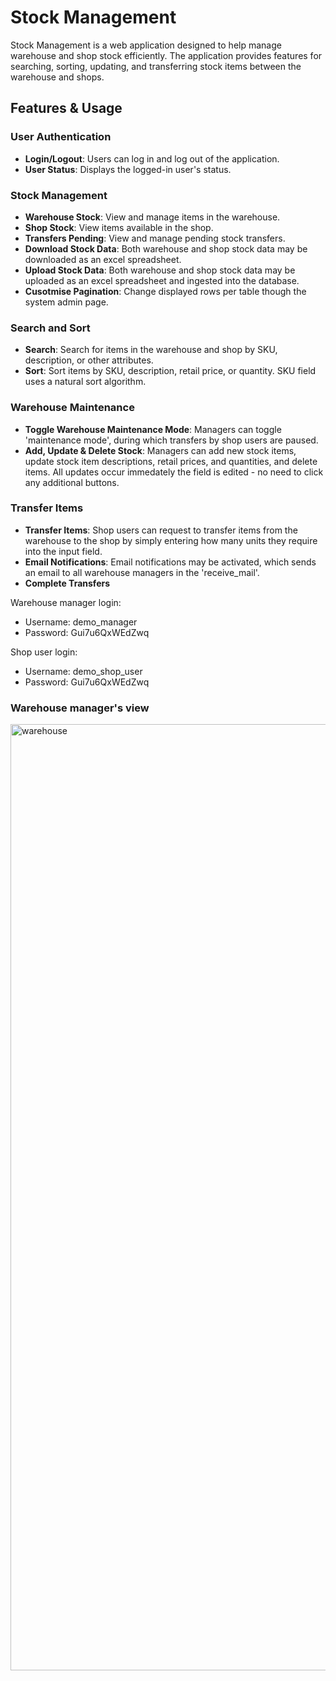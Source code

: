#  Stock Management 

 Stock Management is a web application designed to help manage warehouse and shop stock efficiently. The application provides features for searching, sorting, updating, and transferring stock items between the warehouse and shops. 



## Features & Usage

### User Authentication

- **Login/Logout**: Users can log in and log out of the application.
- **User Status**: Displays the logged-in user's status.

### Stock Management

- **Warehouse Stock**: View and manage items in the warehouse.
- **Shop Stock**: View items available in the shop.
- **Transfers Pending**: View and manage pending stock transfers.
- **Download Stock Data**: Both warehouse and shop stock data may be downloaded as an excel spreadsheet.
- **Upload Stock Data**: Both warehouse and shop stock data may be uploaded as an excel spreadsheet and ingested into the database.
- **Cusotmise Pagination**: Change displayed rows per table though the system admin page.

### Search and Sort

- **Search**: Search for items in the warehouse and shop by SKU, description, or other attributes.
- **Sort**: Sort items by SKU, description, retail price, or quantity. SKU field uses a natural sort algorithm.

### Warehouse Maintenance

- **Toggle Warehouse Maintenance Mode**: Managers can toggle 'maintenance mode', during which transfers by shop users are paused.
- **Add, Update & Delete Stock**: Managers can add new stock items, update stock item descriptions, retail prices, and quantities, and delete items. All updates occur immedately the field is edited - no need to click any additional buttons.

### Transfer Items

- **Transfer Items**: Shop users can request to transfer items from the warehouse to the shop by simply entering how many units they require into the input field. 
- **Email Notifications**: Email notifications may be activated, which sends an email to all warehouse managers in the 'receive_mail'.
- **Complete Transfers**


Warehouse manager login:

- Username: demo_manager
- Password: Gui7u6QxWEdZwq

Shop user login:

- Username: demo_shop_user
- Password: Gui7u6QxWEdZwq



### Warehouse manager's view


<img width="1318" height="1514" alt="warehouse" src="https://github.com/user-attachments/assets/6d474e45-e11d-47ee-9559-2015947d3af9" />







